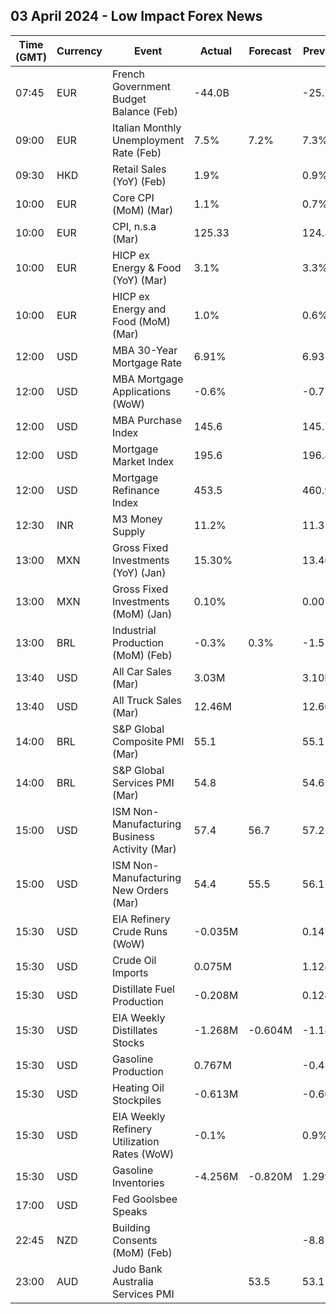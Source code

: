## 03 April 2024 - Low Impact Forex News

| Time (GMT) | Currency | Event | Actual | Forecast | Previous |
|------|----------|-------|--------|----------|----------|
| 07:45 | EUR | French Government Budget Balance (Feb) | -44.0B |  | -25.7B |
| 09:00 | EUR | Italian Monthly Unemployment Rate (Feb) | 7.5% | 7.2% | 7.3% |
| 09:30 | HKD | Retail Sales (YoY) (Feb) | 1.9% |  | 0.9% |
| 10:00 | EUR | Core CPI (MoM) (Mar) | 1.1% |  | 0.7% |
| 10:00 | EUR | CPI, n.s.a (Mar) | 125.33 |  | 124.38 |
| 10:00 | EUR | HICP ex Energy & Food (YoY) (Mar) | 3.1% |  | 3.3% |
| 10:00 | EUR | HICP ex Energy and Food (MoM) (Mar) | 1.0% |  | 0.6% |
| 12:00 | USD | MBA 30-Year Mortgage Rate | 6.91% |  | 6.93% |
| 12:00 | USD | MBA Mortgage Applications (WoW) | -0.6% |  | -0.7% |
| 12:00 | USD | MBA Purchase Index | 145.6 |  | 145.7 |
| 12:00 | USD | Mortgage Market Index | 195.6 |  | 196.8 |
| 12:00 | USD | Mortgage Refinance Index | 453.5 |  | 460.9 |
| 12:30 | INR | M3 Money Supply | 11.2% |  | 11.3% |
| 13:00 | MXN | Gross Fixed Investments (YoY) (Jan) | 15.30% |  | 13.40% |
| 13:00 | MXN | Gross Fixed Investments (MoM) (Jan) | 0.10% |  | 0.00% |
| 13:00 | BRL | Industrial Production (MoM) (Feb) | -0.3% | 0.3% | -1.5% |
| 13:40 | USD | All Car Sales (Mar) | 3.03M |  | 3.10M |
| 13:40 | USD | All Truck Sales (Mar) | 12.46M |  | 12.60M |
| 14:00 | BRL | S&P Global Composite PMI (Mar) | 55.1 |  | 55.1 |
| 14:00 | BRL | S&P Global Services PMI (Mar) | 54.8 |  | 54.6 |
| 15:00 | USD | ISM Non-Manufacturing Business Activity (Mar) | 57.4 | 56.7 | 57.2 |
| 15:00 | USD | ISM Non-Manufacturing New Orders (Mar) | 54.4 | 55.5 | 56.1 |
| 15:30 | USD | EIA Refinery Crude Runs (WoW) | -0.035M |  | 0.147M |
| 15:30 | USD | Crude Oil Imports | 0.075M |  | 1.124M |
| 15:30 | USD | Distillate Fuel Production | -0.208M |  | 0.124M |
| 15:30 | USD | EIA Weekly Distillates Stocks | -1.268M | -0.604M | -1.185M |
| 15:30 | USD | Gasoline Production | 0.767M |  | -0.435M |
| 15:30 | USD | Heating Oil Stockpiles | -0.613M |  | -0.609M |
| 15:30 | USD | EIA Weekly Refinery Utilization Rates (WoW) | -0.1% |  | 0.9% |
| 15:30 | USD | Gasoline Inventories | -4.256M | -0.820M | 1.299M |
| 17:00 | USD | Fed Goolsbee Speaks |  |  |  |
| 22:45 | NZD | Building Consents (MoM) (Feb) |  |  | -8.8% |
| 23:00 | AUD | Judo Bank Australia Services PMI |  | 53.5 | 53.1 |
